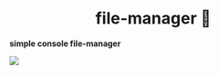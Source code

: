 <h1 align="center">file-manager 💾</h1>

**simple console file-manager**

![](https://img.shields.io/badge/-NODEJS-3C873A?style=for-the-badge&logo=nodedotjs&logoColor=111)
